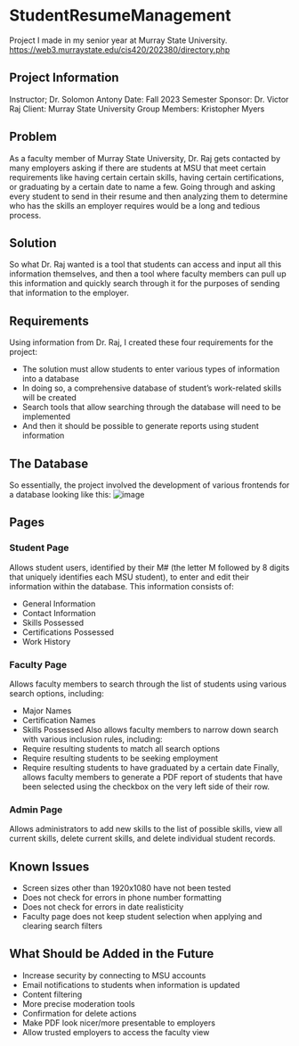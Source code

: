 # StudentResumeManagement
Project I made in my senior year at Murray State University.
https://web3.murraystate.edu/cis420/202380/directory.php

## Project Information
Instructor; Dr. Solomon Antony
Date: Fall 2023 Semester
Sponsor: Dr. Victor Raj
Client: Murray State University
Group Members: Kristopher Myers

## Problem
As a faculty member of Murray State University, Dr. Raj gets contacted by many employers asking
if there are students at MSU that meet certain requirements like having certain certain skills, 
having certain certifications, or graduating by a certain date to name a few. Going through 
and asking every student to send in their resume and then analyzing them to determine who has 
the skills an employer requires would be a long and tedious process. 

## Solution
So what Dr. Raj wanted is a tool that students can access and input all this information themselves,
and then a tool where faculty members can pull up this information and quickly search through it 
for the purposes of sending that information to the employer.

## Requirements
Using information from Dr. Raj, I created these four requirements for the project:
- The solution must allow students to enter various types of information into a database
- In doing so, a comprehensive database of student’s work-related skills will be created
- Search tools that allow searching through the database will need to be implemented 
- And then it should be possible to generate reports using student information

## The Database
So essentially, the project involved the development of various frontends for a database looking like this:
![image](https://github.com/KristopherMyers/StudentResumeManagement/assets/130585836/79904f58-860e-4b7d-9f7a-4e8a81b1af28)

## Pages

### Student Page
Allows student users, identified by their M# (the letter M followed by 8 digits that uniquely 
identifies each MSU student), to enter and edit their information within the database. This
information consists of:
- General Information
- Contact Information
- Skills Possessed
- Certifications Possessed
- Work History

### Faculty Page
Allows faculty members to search through the list of students using various search options, 
including:
- Major Names
- Certification Names
- Skills Possessed
Also allows faculty members to narrow down search with various inclusion rules, including:
- Require resulting students to match all search options
- Require resulting students to be seeking employment
- Require resulting students to have graduated by a certain date
Finally, allows faculty members to generate a PDF report of students that have been
selected using the checkbox on the very left side of their row.

### Admin Page
Allows administrators to add new skills to the list of possible skills, view all 
current skills, delete current skills, and delete individual student records.

## Known Issues
- Screen sizes other than 1920x1080 have not been tested
- Does not check for errors in phone number formatting
- Does not check for errors in date realisticity
- Faculty page does not keep student selection when applying and clearing search filters

## What Should be Added in the Future
- Increase security by connecting to MSU accounts
- Email notifications to students when information is updated
- Content filtering
- More precise moderation tools
- Confirmation for delete actions
- Make PDF look nicer/more presentable to employers
- Allow trusted employers to access the faculty view
